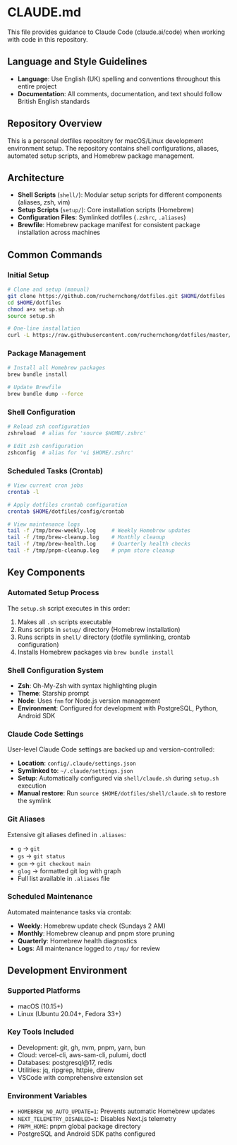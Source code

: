 # CLAUDE.md

This file provides guidance to Claude Code (claude.ai/code) when working with code in this repository.

## Language and Style Guidelines

- **Language**: Use English (UK) spelling and conventions throughout this entire project
- **Documentation**: All comments, documentation, and text should follow British English standards

## Repository Overview

This is a personal dotfiles repository for macOS/Linux development environment setup. The repository contains shell configurations, aliases, automated setup scripts, and Homebrew package management.

## Architecture

- **Shell Scripts** (`shell/`): Modular setup scripts for different components (aliases, zsh, vim)
- **Setup Scripts** (`setup/`): Core installation scripts (Homebrew)
- **Configuration Files**: Symlinked dotfiles (`.zshrc`, `.aliases`)
- **Brewfile**: Homebrew package manifest for consistent package installation across machines

## Common Commands

### Initial Setup

```bash
# Clone and setup (manual)
git clone https://github.com/ruchernchong/dotfiles.git $HOME/dotfiles
cd $HOME/dotfiles
chmod a+x setup.sh
source setup.sh

# One-line installation
curl -L https://raw.githubusercontent.com/ruchernchong/dotfiles/master/install.sh | bash
```

### Package Management

```bash
# Install all Homebrew packages
brew bundle install

# Update Brewfile
brew bundle dump --force
```

### Shell Configuration

```bash
# Reload zsh configuration
zshreload  # alias for 'source $HOME/.zshrc'

# Edit zsh configuration
zshconfig  # alias for 'vi $HOME/.zshrc'
```

### Scheduled Tasks (Crontab)

```bash
# View current cron jobs
crontab -l

# Apply dotfiles crontab configuration
crontab $HOME/dotfiles/config/crontab

# View maintenance logs
tail -f /tmp/brew-weekly.log     # Weekly Homebrew updates
tail -f /tmp/brew-cleanup.log    # Monthly cleanup
tail -f /tmp/brew-health.log     # Quarterly health checks
tail -f /tmp/pnpm-cleanup.log    # pnpm store cleanup
```

## Key Components

### Automated Setup Process

The `setup.sh` script executes in this order:

1. Makes all `.sh` scripts executable
2. Runs scripts in `setup/` directory (Homebrew installation)
3. Runs scripts in `shell/` directory (dotfile symlinking, crontab configuration)
4. Installs Homebrew packages via `brew bundle install`

### Shell Configuration System

- **Zsh**: Oh-My-Zsh with syntax highlighting plugin
- **Theme**: Starship prompt
- **Node**: Uses `fnm` for Node.js version management
- **Environment**: Configured for development with PostgreSQL, Python, Android SDK

### Claude Code Settings

User-level Claude Code settings are backed up and version-controlled:

- **Location**: `config/.claude/settings.json`
- **Symlinked to**: `~/.claude/settings.json`
- **Setup**: Automatically configured via `shell/claude.sh` during `setup.sh` execution
- **Manual restore**: Run `source $HOME/dotfiles/shell/claude.sh` to restore the symlink

### Git Aliases

Extensive git aliases defined in `.aliases`:

- `g` → `git`
- `gs` → `git status`
- `gcm` → `git checkout main`
- `glog` → formatted git log with graph
- Full list available in `.aliases` file

### Scheduled Maintenance

Automated maintenance tasks via crontab:

- **Weekly**: Homebrew update check (Sundays 2 AM)
- **Monthly**: Homebrew cleanup and pnpm store pruning
- **Quarterly**: Homebrew health diagnostics
- **Logs**: All maintenance logged to `/tmp/` for review

## Development Environment

### Supported Platforms

- macOS (10.15+)
- Linux (Ubuntu 20.04+, Fedora 33+)

### Key Tools Included

- Development: git, gh, nvm, pnpm, yarn, bun
- Cloud: vercel-cli, aws-sam-cli, pulumi, doctl
- Databases: postgresql@17, redis
- Utilities: jq, ripgrep, httpie, direnv
- VSCode with comprehensive extension set

### Environment Variables

- `HOMEBREW_NO_AUTO_UPDATE=1`: Prevents automatic Homebrew updates
- `NEXT_TELEMETRY_DISABLED=1`: Disables Next.js telemetry
- `PNPM_HOME`: pnpm global package directory
- PostgreSQL and Android SDK paths configured
